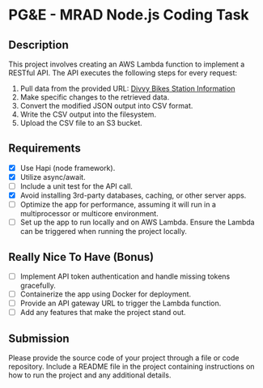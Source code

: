 # PG&E - MRAD Node.js Coding Task

## Description

This project involves creating an AWS Lambda function to implement a RESTful API. The API executes the following steps for every request:

1. Pull data from the provided URL: [Divvy Bikes Station Information](https://gbfs.divvybikes.com/gbfs/en/station_information.json)
2. Make specific changes to the retrieved data.
3. Convert the modified JSON output into CSV format.
4. Write the CSV output into the filesystem.
5. Upload the CSV file to an S3 bucket.

## Requirements

- [x] Use Hapi (node framework).
- [x] Utilize async/await.
- [ ] Include a unit test for the API call.
- [x] Avoid installing 3rd-party databases, caching, or other server apps.
- [ ] Optimize the app for performance, assuming it will run in a multiprocessor or multicore environment.
- [ ] Set up the app to run locally and on AWS Lambda. Ensure the Lambda can be triggered when running the project locally.

## Really Nice To Have (Bonus)

- [ ] Implement API token authentication and handle missing tokens gracefully.
- [ ] Containerize the app using Docker for deployment.
- [ ] Provide an API gateway URL to trigger the Lambda function.
- [ ] Add any features that make the project stand out.

## Submission

Please provide the source code of your project through a file or code repository. Include a README file in the project containing instructions on how to run the project and any additional details.
